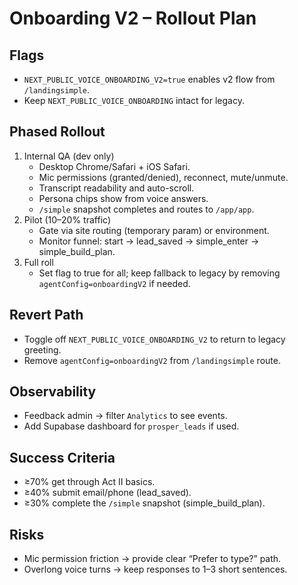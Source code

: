 # Onboarding V2 – Rollout Plan

## Flags
- `NEXT_PUBLIC_VOICE_ONBOARDING_V2=true` enables v2 flow from `/landingsimple`.
- Keep `NEXT_PUBLIC_VOICE_ONBOARDING` intact for legacy.

## Phased Rollout
1) Internal QA (dev only)
   - Desktop Chrome/Safari + iOS Safari.
   - Mic permissions (granted/denied), reconnect, mute/unmute.
   - Transcript readability and auto-scroll.
   - Persona chips show from voice answers.
   - `/simple` snapshot completes and routes to `/app/app`.
2) Pilot (10–20% traffic)
   - Gate via site routing (temporary param) or environment.
   - Monitor funnel: start → lead_saved → simple_enter → simple_build_plan.
3) Full roll
   - Set flag to true for all; keep fallback to legacy by removing `agentConfig=onboardingV2` if needed.

## Revert Path
- Toggle off `NEXT_PUBLIC_VOICE_ONBOARDING_V2` to return to legacy greeting.
- Remove `agentConfig=onboardingV2` from `/landingsimple` route.

## Observability
- Feedback admin → filter `Analytics` to see events.
- Add Supabase dashboard for `prosper_leads` if used.

## Success Criteria
- ≥70% get through Act II basics.
- ≥40% submit email/phone (lead_saved).
- ≥30% complete the `/simple` snapshot (simple_build_plan).

## Risks
- Mic permission friction → provide clear “Prefer to type?” path.
- Overlong voice turns → keep responses to 1–3 short sentences.

